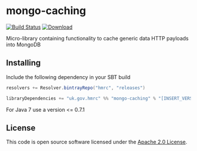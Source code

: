 # mongo-caching

[![Build Status](https://travis-ci.org/hmrc/mongo-caching.svg?branch=master)](https://travis-ci.org/hmrc/mongo-caching) [ ![Download](https://api.bintray.com/packages/hmrc/releases/mongo-caching/images/download.svg) ](https://bintray.com/hmrc/releases/mongo-caching/_latestVersion)

Micro-library containing functionality to cache generic data HTTP payloads into MongoDB

## Installing

Include the following dependency in your SBT build

``` scala
resolvers += Resolver.bintrayRepo("hmrc", "releases")

libraryDependencies += "uk.gov.hmrc" %% "mongo-caching" % "[INSERT_VERSION]"
```
For Java 7 use a version <= 0.7.1

## License ##
 
This code is open source software licensed under the [Apache 2.0 License]("http://www.apache.org/licenses/LICENSE-2.0.html").
